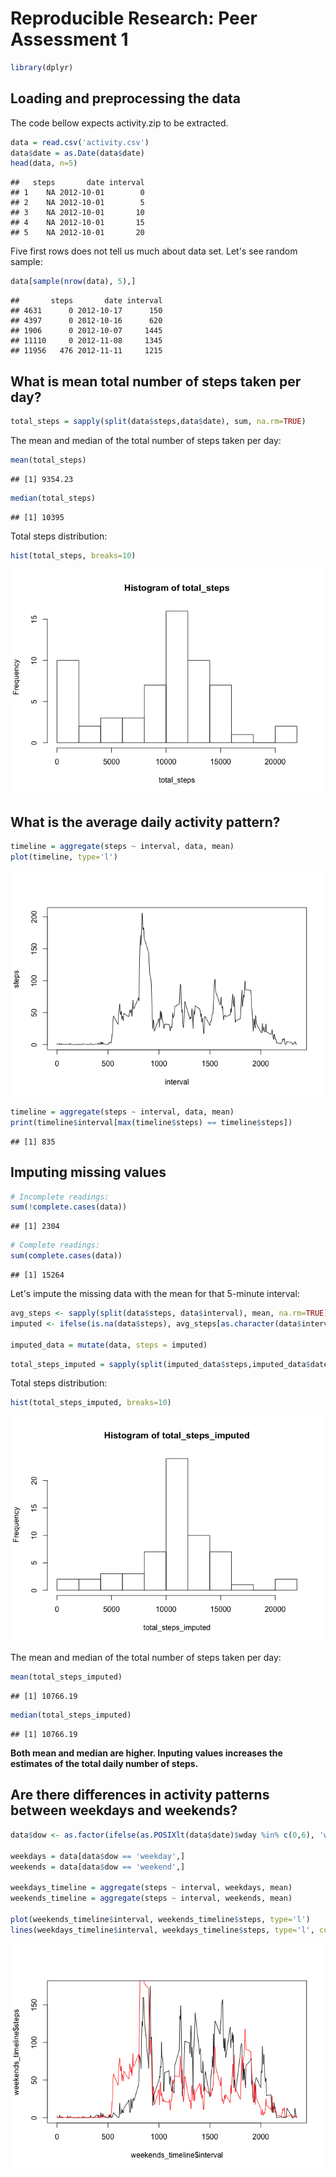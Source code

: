 # Reproducible Research: Peer Assessment 1

```r
library(dplyr)
```

## Loading and preprocessing the data
The code bellow expects activity.zip to be extracted.


```r
data = read.csv('activity.csv')
data$date = as.Date(data$date)
head(data, n=5)
```

```
##   steps       date interval
## 1    NA 2012-10-01        0
## 2    NA 2012-10-01        5
## 3    NA 2012-10-01       10
## 4    NA 2012-10-01       15
## 5    NA 2012-10-01       20
```

Five first rows does not tell us much about data set. Let's see random sample:


```r
data[sample(nrow(data), 5),]
```

```
##       steps       date interval
## 4631      0 2012-10-17      150
## 4397      0 2012-10-16      620
## 1906      0 2012-10-07     1445
## 11110     0 2012-11-08     1345
## 11956   476 2012-11-11     1215
```

## What is mean total number of steps taken per day?


```r
total_steps = sapply(split(data$steps,data$date), sum, na.rm=TRUE)
```

The mean and median of the total number of steps taken per day:


```r
mean(total_steps)
```

```
## [1] 9354.23
```

```r
median(total_steps)
```

```
## [1] 10395
```

Total steps distribution:


```r
hist(total_steps, breaks=10)
```

![](PA1_template_files/figure-html/unnamed-chunk-6-1.png)

## What is the average daily activity pattern?


```r
timeline = aggregate(steps ~ interval, data, mean)
plot(timeline, type='l')
```

![](PA1_template_files/figure-html/unnamed-chunk-7-1.png)


```r
timeline = aggregate(steps ~ interval, data, mean)
print(timeline$interval[max(timeline$steps) == timeline$steps])
```

```
## [1] 835
```

## Imputing missing values


```r
# Incomplete readings:
sum(!complete.cases(data))
```

```
## [1] 2304
```

```r
# Complete readings:
sum(complete.cases(data))
```

```
## [1] 15264
```

Let's impute the missing data with the mean for that 5-minute interval: 


```r
avg_steps <- sapply(split(data$steps, data$interval), mean, na.rm=TRUE)
imputed <- ifelse(is.na(data$steps), avg_steps[as.character(data$interval)], data$steps)

imputed_data = mutate(data, steps = imputed)
```


```r
total_steps_imputed = sapply(split(imputed_data$steps,imputed_data$date), sum, na.rm=TRUE)
```

Total steps distribution:


```r
hist(total_steps_imputed, breaks=10)
```

![](PA1_template_files/figure-html/unnamed-chunk-12-1.png)

The mean and median of the total number of steps taken per day:


```r
mean(total_steps_imputed)
```

```
## [1] 10766.19
```

```r
median(total_steps_imputed)
```

```
## [1] 10766.19
```

**Both mean and median are higher. Inputing values increases the estimates of the total daily number of steps.**

## Are there differences in activity patterns between weekdays and weekends?



```r
data$dow <- as.factor(ifelse(as.POSIXlt(data$date)$wday %in% c(0,6), 'weekend', 'weekday'))

weekdays = data[data$dow == 'weekday',]
weekends = data[data$dow == 'weekend',]

weekdays_timeline = aggregate(steps ~ interval, weekdays, mean)
weekends_timeline = aggregate(steps ~ interval, weekends, mean)

plot(weekends_timeline$interval, weekends_timeline$steps, type='l')
lines(weekdays_timeline$interval, weekdays_timeline$steps, type='l', col='red')
```

![](PA1_template_files/figure-html/unnamed-chunk-14-1.png)

